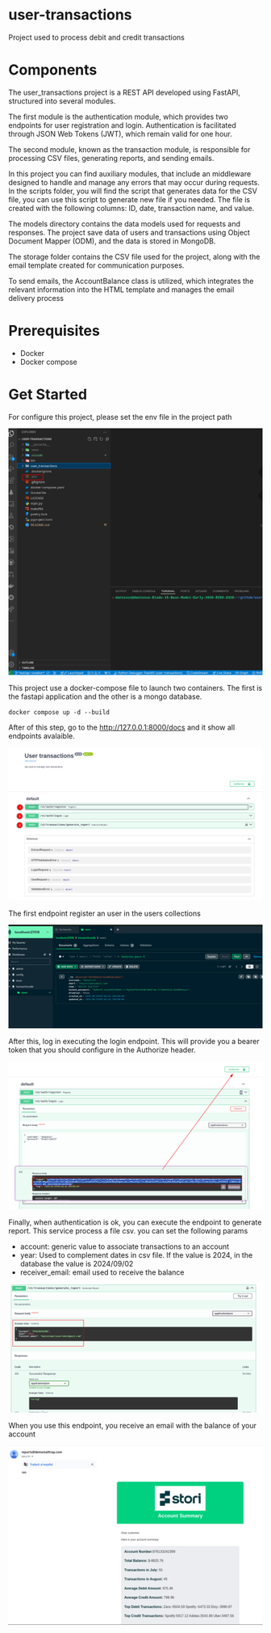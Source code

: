 # user-transactions

Project used to process debit and credit transactions

# Components

The user_transactions project is a REST API developed using FastAPI, structured into several modules.

The first module is the authentication module, which provides two endpoints for user registration and login. Authentication is facilitated through JSON Web Tokens (JWT), which remain valid for one hour.

The second module, known as the transaction module, is responsible for processing CSV files, generating reports, and sending emails.

In this project you can find auxiliary modules, that include an middleware designed to handle and manage any errors that may occur during requests. In the scripts folder, you will find the script that generates data for the CSV file, you can use this script to generate new file if you needed. The file is created with the following columns: ID, date, transaction name, and value.

The models directory contains the data models used for requests and responses. The project save data of users and transactions using Object Document Mapper (ODM), and the data is stored in MongoDB.


The storage folder contains the CSV file used for the project, along with the email template created for communication purposes.

To send emails, the AccountBalance class is utilized, which integrates the relevant information into the HTML template and manages the email delivery process


# Prerequisites

- Docker
- Docker compose


# Get Started


For configure this project, please set the env file in the project path

![alt text](/user_transactions/storage/readme/setenv.png)


This project use a docker-compose file to launch two containers. The first is the fastapi application and the other is a mongo database.

```
docker compose up -d --build
```

After of this step, go to the http://127.0.0.1:8000/docs and it show all endpoints avalaible.

![alt text](/user_transactions/storage/readme/fastapi.png)

The first endpoint register an user in the users collections

![alt text](/user_transactions/storage/readme/mongo.png)

After this, log in executing the login endpoint. This will provide you a bearer token that you should configure in the Authorize header.


![alt text](/user_transactions/storage/readme/login.png)

Finally, when authentication is ok, you can execute the endpoint to generate report. This service process a file csv. you can set the following params

- account: generic value to associate transactions to an account 
- year: Used to complement dates in csv file. If the value is 2024, in the database the value is 2024/09/02
- receiver_email: email used to receive the balance


![alt text](/user_transactions/storage/readme/generate_report.png)


When you use this endpoint, you receive an email with the balance of your account

![alt text](/user_transactions/storage/readme/report.png)